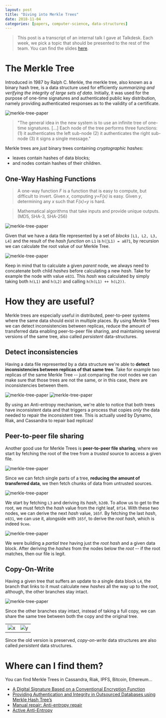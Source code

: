 ```yaml
---
layout: post
title: "Diving into Merkle Trees"
date: 2018-11-04
categories: [papers, computer-science, data-structures]
---
```


> This post is a transcript of an internal talk
I gave at Talkdesk. Each week, we pick a topic that
should be presented to the rest of the team. You can
find the slides [here](https://speakerdeck.com/ordepdev/diving-into-merkle-trees).

# The Merkle Tree

Introduced in 1987 by Ralph C. Merkle, the merkle tree,
also known as a binary hash tree, is a data structure 
used for efficiently _summarizing and verifying the
integrity of large sets of data_. Initially, it was
used for the purpose of one-time signatures and
authenticated public key distribution, namely providing
authenticated responses as to the validity of a certificate.

![merkle-tree-paper](/assets/images/mt01.png)

> "The general idea in the new system is to use an
infinite tree of one-time signatures. [...] Each node
of the tree performs three functions: (1) it
authenticates the left sub-node (2) it authenticates
the right sub-node (3) it signs a single message."

Merkle trees are _just_ binary trees containing
_cryptographic hashes_:

* leaves contain hashes of data blocks;
* and nodes contain hashes of their children.

## One-Way Hashing Functions

> A one-way function _F_ is a function that is
easy to compute, but difficult to invert. Given
_x_, computing _y=F(x)_ is easy. Given _y_,
determining any _x_ such that _F(x)=y_ is hard.

> Mathematical algorithms that take inputs and
provide unique outputs. (MD5, SHA-3, SHA-256)

![merkle-tree-paper](/assets/images/mt04.png)

Given that we have a data file represented by
a set of _blocks_ `[L1, L2, L3, L4]` and the
result of the _hash function_ on `L1` is
`h(📄L1) = a871`, by recursion we can calculate
the root value of our Merkle Tree.

![merkle-tree-paper](/assets/images/mt05.png)

Keep in mind that to calculate a given _parent_
node, we always need to concatenate both child
_hashes_ before calculating a new _hash_. Take
for example the node with value `e831`. This
_hash_ was calculated by simply taking both
`h(L1)` and `h(L2)` and calling 
`h(h(L1) ++ h(L2))`.

# How they are useful?

Merkle trees are especially useful in distributed,
peer-to-peer systems where the same data should exist
in multiple places. By using Merkle Trees we can
detect inconsistencies between replicas, reduce
the amount of transferred data enabling peer-to-peer
file sharing, and maintaining several versions of the
same tree, also called _persistent_ data-structures.

## Detect inconsistencies

Having a data file represented by a data
structure we're able to **detect inconsistencies
between replicas of that same tree**. Take for
example two replicas of the same Merkle Tree
-- just comparing the root nodes we can make
sure that those trees are not the same, or in
this case, there are inconsistencies between them.

![merkle-tree-paper](/assets/images/mt07.png)
![merkle-tree-paper](/assets/images/mt08.png)

By using an Anti-entropy mechanism, we're able
to notice that both trees have inconsistent
data and that triggers a process that copies
*only* the data needed to repair the
inconsistent tree. This is actually used by
Dynamo, Riak, and Cassandra to repair bad
replicas!

## Peer-to-peer file sharing

Another good use for Merkle Trees is
**peer-to-peer file sharing**, where we start
by fetching the root of the tree from a
*trusted* source to access a given file.

![merkle-tree-paper](/assets/images/mt09.png)

Since we can fetch single parts of a tree,
**reducing the amount of transferred data**, we
then fetch chunks of data from untrusted
sources. 

![merkle-tree-paper](/assets/images/mt10.png)

We start by fetching `L3` and deriving its
_hash_, `b2d0`. To allow us to get to the root,
we must fetch the _hash_ value from the right
leaf, `8f14`. With these two nodes, we can
derive the next _hash_ value, `165f`. By
fetching the last _hash_, `e831`, we can use
it, alongside with `165f`, to derive the _root
hash_, which is indeed `9cee`.

![merkle-tree-paper](/assets/images/mt11.png)

 We were building a _partial tree_ having just
the _root hash_ and a given data block. After
deriving the _hashes_ from the nodes below the
_root_ -- if the root matches, then our file
is legit.

## Copy-On-Write

Having a given tree that suffers an update to
a single data block `L4`, the branch that links
to it must calculate new _hashes_ all the way
up to the _root_, although, the other branches
stay intact.

![merkle-tree-paper](/assets/images/mt13.png)

Since the other branches stay intact, instead
of taking a full copy, we can share the same
tree between both the copy and the original
tree.

|                            |                            |
:---------------------------:|:---------------------------:
![x](/assets/images/mt14.png)|![y](/assets/images/mt15.png) 

Since the old version is preserved,
_copy-on-write_ data structures are also
called _persistent_ data structures.


# Where can I find them?

You can find Merkle Trees in Cassandra, Riak,
IPFS, Bitcoin, Ethereum...

* [A Digital Signature Based on a Conventional Encryption Function](http://people.eecs.berkeley.edu/~raluca/cs261-f15/readings/merkle.pdf)
* [Providing Authentication and Integrity in Outsourced Databases using Merkle
Hash Tree’s](http://people.eecs.berkeley.edu/~raluca/cs261-f15/readings/merkleodb.pdf)
* [Manual repair: Anti-entropy repair](https://docs.datastax.com/en/cassandra/3.0/cassandra/operations/opsRepairNodesManualRepair.html)
* [Active Anti-Entropy](http://docs.basho.com/riak/kv/2.2.3/learn/concepts/active-anti-entropy/)
